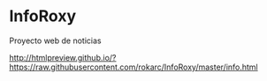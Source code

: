 # InfoRoxy
Proyecto web de noticias
  
  http://htmlpreview.github.io/?https://raw.githubusercontent.com/rokarc/InfoRoxy/master/info.html
